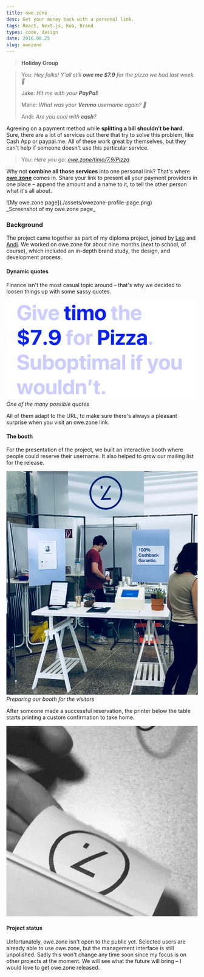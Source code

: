 ```yaml
---
title: owe.zone
desc: Get your money back with a personal link.
tags: React, Next.js, Koa, Brand
types: code, design
date: 2016.08.25
slug: owezone
---
```


> **Holiday Group**

> You: _Hey folks! Y'all still **owe me $7.9** for the pizza we had last week. 🍕_
>
> Jake: _Hit me with your **PayPal**_!
>
> Marie: _What was your **Venmo** username again? 💸_
>
> Andi: _Are you cool with **cash**?_

Agreeing on a payment method while **splitting a bill shouldn't be hard**. Sure, there are a lot of services out there that try to solve this problem, like Cash App or paypal.me. All of these work great by themselves, but they can't help if someone doesn't use this particular service.

> You: _Here you go: [owe.zone/timo/7.9/Pizza](https://owe.zone/timo/7.9/Pizza)_

Why not **combine all those services** into one personal link? That's where [**owe.zone**](https://owe.zone) comes in. Share your link to present all your payment providers in one place – append the amount and a name to it, to tell the other person what it's all about.

<div class="screenshot-wrapper">
![My owe.zone page](./assets/owezone-profile-page.png)
</div>
_Screenshot of my owe.zone page_

### Background

The project came together as part of my diploma project, joined by [Leo](https://leomuehlfeld.at/) and [Andi](https://rippl.at). We worked on owe.zone for about nine months (next to school, of course), which included an in-depth brand study, the design, and development process.

#### Dynamic quotes

Finance isn't the most casual topic around – that's why we decided to loosen things up with some sassy quotes.

![Example quote](./assets/owezone-quote.png)
_One of the many possible quotes_

All of them adapt to the URL, to make sure there's always a pleasant surprise when you visit an owe.zone link.

#### The booth

For the presentation of the project, we built an interactive booth where people could reserve their username. It also helped to grow our mailing list for the release.

![Our booth a the diploma presentation](./assets/owezone-booth.jpg)
_Preparing our booth for the visitors_

After someone made a successful reservation, the printer below the table starts printing a custom confirmation to take home.

![Our booth a the diploma presentation](./assets/owezone-printer.gif)

#### Project status

Unfortunately, owe.zone isn't open to the public yet. Selected users are already able to use owe.zone, but the management interface is still unpolished. Sadly this won't change any time soon since my focus is on other projects at the moment. We will see what the future will bring – I would love to get owe.zone released.
